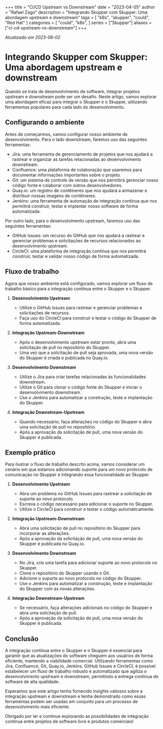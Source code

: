 +++
title = "CI/CD Upstream vs Downstream"
date = "2023-04-05"
author = "Rafael Zago"
description = "Integrando Skupper com Skupper: Uma abordagem upstream e downstream"
tags = [
    "k8s",
    "skupper",
    "could",
    "Red Hat"
]
categories = [
    "could",
    "k8s",
]
series = ["Skupper"]
aliases = ["ci-cd-upstream-vs-downstream"]
+++

_Atualizado em 2023-06-02_

# Integrando Skupper com Skupper: Uma abordagem upstream e downstream

Quando se trata de desenvolvimento de software, integrar projetos upstream e downstream pode ser um desafio. Neste artigo, vamos explorar uma abordagem eficaz para integrar o Skupper e o Skupper, utilizando ferramentas populares para cada lado do desenvolvimento.

## Configurando o ambiente

Antes de começarmos, vamos configurar nosso ambiente de desenvolvimento. Para o lado downstream, faremos uso das seguintes ferramentas:

- Jira: uma ferramenta de gerenciamento de projetos que nos ajudará a rastrear e organizar as tarefas relacionadas ao desenvolvimento downstream.
- Confluence: uma plataforma de colaboração que usaremos para documentar informações importantes sobre o projeto.
- Git: um sistema de controle de versão que nos permitirá gerenciar nosso código fonte e colaborar com outros desenvolvedores.
- Quay.io: um registro de contêineres que nos ajudará a armazenar e distribuir nossas imagens de contêineres.
- Jenkins: uma ferramenta de automação de integração contínua que nos permitirá construir, testar e implantar nosso software de forma automatizada.

Por outro lado, para o desenvolvimento upstream, faremos uso das seguintes ferramentas:

- GitHub Issues: um recurso do GitHub que nos ajudará a rastrear e gerenciar problemas e solicitações de recursos relacionados ao desenvolvimento upstream.
- CircleCI: uma plataforma de integração contínua que nos permitirá construir, testar e validar nosso código de forma automatizada.

## Fluxo de trabalho

Agora que nosso ambiente está configurado, vamos explorar um fluxo de trabalho básico para a integração contínua entre o Skupper e o Skupper.

1. **Desenvolvimento Upstream**
   
   - Utilize o GitHub Issues para rastrear e gerenciar problemas e solicitações de recursos.
   - Faça uso do CircleCI para construir e testar o código do Skupper de forma automatizada.

2. **Integração Upstream-Downstream**
   
   - Após o desenvolvimento upstream estar pronto, abra uma solicitação de pull no repositório do Skupper.
   - Uma vez que a solicitação de pull seja aprovada, uma nova versão do Skupper é criada e publicada no Quay.io.

3. **Desenvolvimento Downstream**
   
   - Utilize o Jira para criar tarefas relacionadas às funcionalidades downstream.
   - Utilize o Git para clonar o código fonte do Skupper e iniciar o desenvolvimento downstream.
   - Use o Jenkins para automatizar a construção, teste e implantação do Skupper.

4. **Integração Downstream-Upstream**
   
   - Quando necessário, faça alterações no código do Skupper e abra uma solicitação de pull no repositório.
   - Após a aprovação da solicitação de pull, uma nova versão do Skupper é publicada.

## Exemplo prático

Para ilustrar o fluxo de trabalho descrito acima, vamos considerar um cenário em que estamos adicionando suporte para um novo protocolo de comunicação no Skupper e integrando essa funcionalidade ao Skupper.

1. **Desenvolvimento Upstream**
   
   - Abra um problema no GitHub Issues para rastrear a solicitação de suporte ao novo protocolo.
   - Escreva o código necessário para adicionar o suporte no Skupper.
   - Utilize o CircleCI para construir e testar o código automaticamente.

2. **Integração Upstream-Downstream**
   
   - Abra uma solicitação de pull no repositório do Skupper para incorporar as alterações.
   - Após a aprovação da solicitação de pull, uma nova versão do Skupper é publicada no Quay.io.

3. **Desenvolvimento Downstream**
   
   - No Jira, crie uma tarefa para adicionar suporte ao novo protocolo no Skupper.
   - Clone o repositório do Skupper usando o Git.
   - Adicione o suporte ao novo protocolo no código do Skupper.
   - Use o Jenkins para automatizar a construção, teste e implantação do Skupper com as novas alterações.

4. **Integração Downstream-Upstream**
   
   - Se necessário, faça alterações adicionais no código do Skupper e abra uma solicitação de pull.
   - Após a aprovação da solicitação de pull, uma nova versão do Skupper é publicada.

## Conclusão

A integração contínua entre o Skupper e o Skupper é essencial para garantir que as atualizações do software cheguem aos usuários de forma eficiente, mantendo a viabilidade comercial. Utilizando ferramentas como Jira, Confluence, Git, Quay.io, Jenkins, GitHub Issues e CircleCI, é possível estabelecer um fluxo de trabalho robusto e automatizado que agiliza o desenvolvimento upstream e downstream, permitindo a entrega contínua de software de alta qualidade.

Esperamos que este artigo tenha fornecido insights valiosos sobre a integração upstream e downstream e tenha demonstrado como essas ferramentas podem ser usadas em conjunto para um processo de desenvolvimento mais eficiente.

Obrigado por ler e continue explorando as possibilidades de integração contínua entre projetos de software livre e produtos comerciais!

